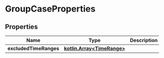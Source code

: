 # GroupCaseProperties

## Properties
Name | Type | Description | Notes
------------ | ------------- | ------------- | -------------
**excludedTimeRanges** | [**kotlin.Array&lt;TimeRange&gt;**](TimeRange.md) |  |  [optional]
